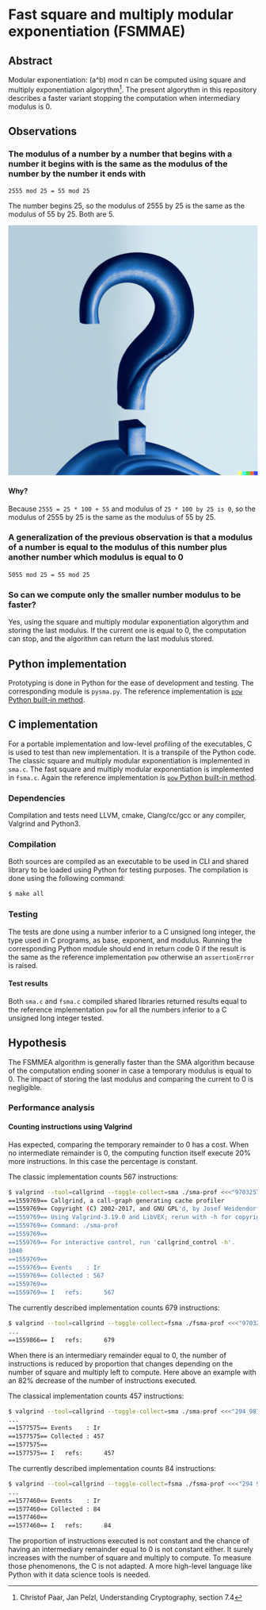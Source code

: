# Fast square and multiply modular exponentiation (FSMMAE)

## Abstract

Modular exponentiation: (a^b) mod n can be computed using square and multiply
exponentiation algorythm[^1].
The present algorythm in this repository describes a faster variant stopping the
computation when intermediary modulus is 0.

## Observations

### The modulus of a number by a number that begins with a number it begins with is the same as the modulus of the number by the number it ends with

```
2555 mod 25 = 55 mod 25
```

The number begins 25, so the modulus of 2555 by 25 is the same as the modulus of 55 by 25.
Both are 5.

![Why](question-mark-on-a-blank-background.png)

#### Why?

Because `2555 = 25 * 100 + 55` and modulus of `25 * 100 by 25 is 0`, so the modulus
of 2555 by 25 is the same as the modulus of 55 by 25.

### A generalization of the previous observation is that a modulus of a number is equal to the modulus of this number plus another number which modulus is equal to 0

```
5055 mod 25 = 55 mod 25
```

### So can we compute only the smaller number modulus to be faster?

Yes, using the square and multiply modular exponentiation algorythm and storing
the last modulus. If the current one is equal to 0, the computation can stop, and
the algorithm can return the last modulus stored.

## Python implementation

Prototyping is done in Python for the ease of development and testing.
The corresponding module is `pysma.py`.
The reference implementation is [`pow` Python built-in method](https://docs.python.org/3/library/functions.html#pow).

## C implementation

For a portable implementation and low-level profiling of the executables,
C is used to test than new implementation.
It is a transpile of the Python code.
The classic square and multiply modular exponentiation is implemented in `sma.c`.
The fast square and multiply modular exponentiation is implemented in `fsma.c`.
Again the reference implementation
is [`pow` Python built-in method](https://docs.python.org/3/library/functions.html#pow).

### Dependencies

Compilation and tests need LLVM, cmake, Clang/cc/gcc or any compiler, Valgrind and Python3.

### Compilation

Both sources are compiled as an executable to be used in CLI and shared library
to be loaded using Python for testing purposes.
The compilation is done using the following command:

```bash
$ make all
```

### Testing

The tests are done using a number inferior to a C unsigned long integer, the
type used in C programs, as base, exponent, and modulus. Running the
corresponding Python module should end in return code 0 if the result is the
same as the reference implementation `pow` otherwise an `assertionError` is raised.

#### Test results

Both `sma.c` and `fsma.c` compiled shared libraries returned results equal to
the reference implementation `pow` for all the numbers inferior to a C unsigned
long integer tested.

## Hypothesis

The FSMMEA algorithm is generally faster than the SMA algorithm because of the computation ending
sooner in case a temporary modulus is equal to 0.
The impact of storing the last modulus and comparing the current to 0 is negligible.

### Performance analysis

#### Counting instructions using Valgrind

Has expected, comparing the temporary remainder to 0 has a cost. When no intermediate
remainder is 0, the computing function itself execute 20% more instructions.
In this case the percentage is constant.

The classic implementation counts 567 instructions:

```bash
$ valgrind --tool=callgrind --toggle-collect=sma ./sma-prof <<<"97032574325492 4294965003 3536"
==1559769== Callgrind, a call-graph generating cache profiler
==1559769== Copyright (C) 2002-2017, and GNU GPL'd, by Josef Weidendorfer et al.
==1559769== Using Valgrind-3.19.0 and LibVEX; rerun with -h for copyright info
==1559769== Command: ./sma-prof
==1559769== 
==1559769== For interactive control, run 'callgrind_control -h'.
1040
==1559769== 
==1559769== Events    : Ir
==1559769== Collected : 567
==1559769== 
==1559769== I   refs:      567
```

The currently described implementation counts 679 instructions:

```bash
$ valgrind --tool=callgrind --toggle-collect=fsma ./fsma-prof <<<"97032574325492 4294965003 3536"
...
==1559866== I   refs:      679
```

When there is an intermediary remainder equal to 0, the number of instructions
is reduced by proportion that changes depending on the number of square and multiply
left to compute.
Here above an example with an 82% decrease of the number of instructions executed.

The classical implementation counts 457 instructions:

```bash
$ valgrind --tool=callgrind --toggle-collect=sma ./sma-prof <<<"294 98725745 98"
...
==1577575== Events    : Ir
==1577575== Collected : 457
==1577575== 
==1577575== I   refs:      457
```

The currently described implementation counts 84 instructions:

```bash
$ valgrind --tool=callgrind --toggle-collect=fsma ./fsma-prof <<<"294 98725745 98"
...
==1577460== Events    : Ir
==1577460== Collected : 84
==1577460== 
==1577460== I   refs:      84
```

The proportion of instructions executed is not constant and the chance of having
an intermediary remainder equal to 0 is not constant either. It surely increases
with the number of square and multiply to compute.
To measure those phenomenons, the C is not adapted. A more high-level language
like Python with it data science tools is needed.

[^1]: Christof Paar, Jan Pelzl, Understanding Cryptography, section 7.4